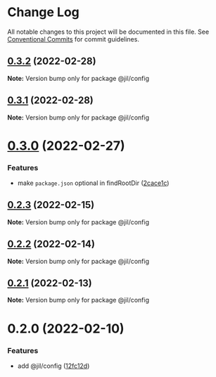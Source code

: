 # Change Log

All notable changes to this project will be documented in this file.
See [Conventional Commits](https://conventionalcommits.org) for commit guidelines.

## [0.3.2](https://github.com/jiljs/jil/compare/@jil/config@0.3.1...@jil/config@0.3.2) (2022-02-28)

**Note:** Version bump only for package @jil/config





## [0.3.1](https://github.com/jiljs/jil/compare/@jil/config@0.3.0...@jil/config@0.3.1) (2022-02-28)

**Note:** Version bump only for package @jil/config





# [0.3.0](https://github.com/jiljs/jil/compare/@jil/config@0.2.3...@jil/config@0.3.0) (2022-02-27)


### Features

* make `package.json` optional in findRootDir ([2cace1c](https://github.com/jiljs/jil/commit/2cace1c99ea55db87644d781c5f7013b52f7fe4f))





## [0.2.3](https://github.com/jiljs/jil/compare/@jil/config@0.2.2...@jil/config@0.2.3) (2022-02-15)

**Note:** Version bump only for package @jil/config





## [0.2.2](https://github.com/jiljs/jil/compare/@jil/config@0.2.1...@jil/config@0.2.2) (2022-02-14)

**Note:** Version bump only for package @jil/config





## [0.2.1](https://github.com/jiljs/jil/compare/@jil/config@0.2.0...@jil/config@0.2.1) (2022-02-13)

**Note:** Version bump only for package @jil/config





# 0.2.0 (2022-02-10)


### Features

* add @jil/config ([12fc12d](https://github.com/jiljs/jil/commit/12fc12df7bd8b1bcb88bdbbe7c03947ded4c6aaf))
